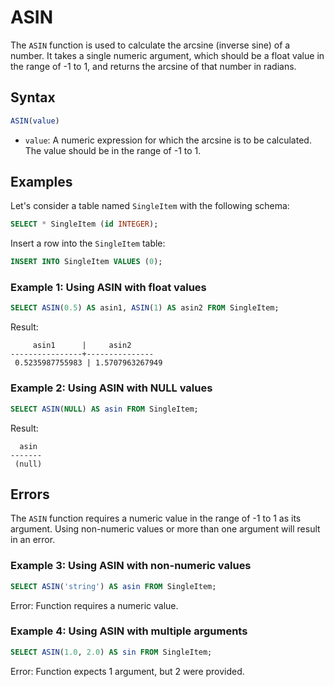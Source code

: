 # ASIN

The `ASIN` function is used to calculate the arcsine (inverse sine) of a number. It takes a single numeric argument, which should be a float value in the range of -1 to 1, and returns the arcsine of that number in radians.

## Syntax

```sql
ASIN(value)
```

- `value`: A numeric expression for which the arcsine is to be calculated. The value should be in the range of -1 to 1.

## Examples

Let's consider a table named `SingleItem` with the following schema:

```sql
SELECT * SingleItem (id INTEGER);
```

Insert a row into the `SingleItem` table:

```sql
INSERT INTO SingleItem VALUES (0);
```

### Example 1: Using ASIN with float values

```sql
SELECT ASIN(0.5) AS asin1, ASIN(1) AS asin2 FROM SingleItem;
```

Result:

```
     asin1      |     asin2
----------------+---------------
 0.5235987755983 | 1.5707963267949
```

### Example 2: Using ASIN with NULL values

```sql
SELECT ASIN(NULL) AS asin FROM SingleItem;
```

Result:

```
  asin
-------
 (null)
```

## Errors

The `ASIN` function requires a numeric value in the range of -1 to 1 as its argument. Using non-numeric values or more than one argument will result in an error.

### Example 3: Using ASIN with non-numeric values

```sql
SELECT ASIN('string') AS asin FROM SingleItem;
```

Error: Function requires a numeric value.

### Example 4: Using ASIN with multiple arguments

```sql
SELECT ASIN(1.0, 2.0) AS sin FROM SingleItem;
```

Error: Function expects 1 argument, but 2 were provided.